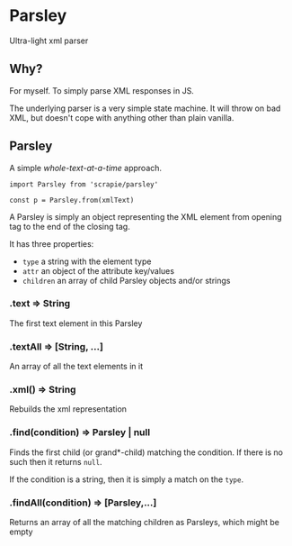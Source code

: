 # Parsley
Ultra-light xml parser

## Why?

For myself. To simply parse XML responses in JS.

The underlying parser is a very simple state machine. It will throw on bad XML,
but doesn't cope with anything other than plain vanilla.

## Parsley

A simple _whole-text-at-a-time_ approach.

```
import Parsley from 'scrapie/parsley'

const p = Parsley.from(xmlText)
```

A Parsley is simply an object representing the XML element from
opening tag to the end of the closing tag.

It has three properties:
- `type` a string with the element type
- `attr` an object of the attribute key/values
- `children` an array of child Parsley objects and/or strings

### .text => String

The first text element in this Parsley

### .textAll => [String, ...]

An array of all the text elements in it

### .xml() => String

Rebuilds the xml representation

### .find(condition) => Parsley | null

Finds the first child (or grand\*-child) matching the condition.
If there is no such then it returns `null`.

If the condition is a string, then it is simply a match on the `type`.

### .findAll(condition) => [Parsley,...]

Returns an array of all the matching children as Parsleys, which might be empty
